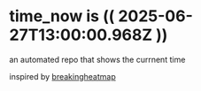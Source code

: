# time_now is (( 2025-06-27T13:00:00.968Z ))

an automated repo that shows the currnent time

inspired by [breakingheatmap](https://github.com/breakingheatmap/breakingheatmap)
